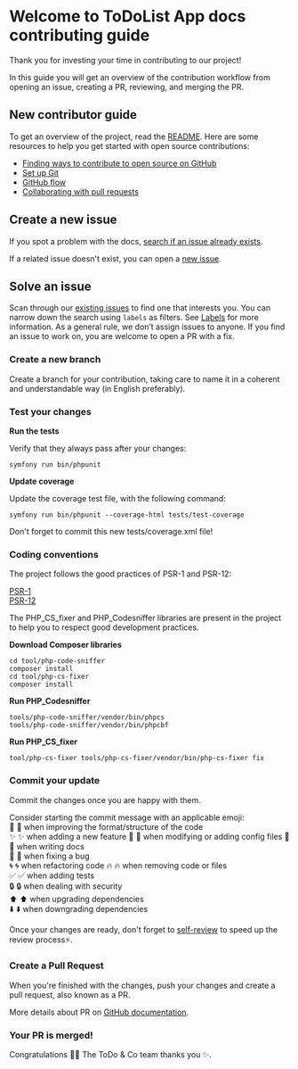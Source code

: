 # Welcome to ToDoList App docs contributing guide

Thank you for investing your time in contributing to our project!

In this guide you will get an overview of the contribution workflow from opening an issue, creating a PR, reviewing, and merging the PR.

## New contributor guide

To get an overview of the project, read the [README](README.md). Here are some resources to help you get started with open source contributions:

- [Finding ways to contribute to open source on GitHub](https://docs.github.com/en/get-started/exploring-projects-on-github/finding-ways-to-contribute-to-open-source-on-github)
- [Set up Git](https://docs.github.com/en/get-started/quickstart/set-up-git)
- [GitHub flow](https://docs.github.com/en/get-started/quickstart/github-flow)
- [Collaborating with pull requests](https://docs.github.com/en/github/collaborating-with-pull-requests)

## Create a new issue

If you spot a problem with the docs, [search if an issue already exists](https://docs.github.com/en/github/searching-for-information-on-github/searching-on-github/searching-issues-and-pull-requests#search-by-the-title-body-or-comments).  

If a related issue doesn't exist, you can open a [new issue](https://github.com/magali-thuaire/oc-todolist/issues/new).

## Solve an issue

Scan through our [existing issues](https://github.com/magali-thuaire/oc-todolist/issues) to find one that interests you. You can narrow down the search using `labels` as filters. See [Labels](/contributing/how-to-use-labels.md) for more information. As a general rule, we don’t assign issues to anyone. If you find an issue to work on, you are welcome to open a PR with a fix.

### Create a new branch

Create a branch for your contribution, taking care to name it in a coherent and understandable way (in English preferably).

### Test your changes

**Run the tests**

Verify that they always pass after your changes:

```
symfony run bin/phpunit
```

**Update coverage**

Update the coverage test file, with the following command:

```
symfony run bin/phpunit --coverage-html tests/test-coverage
```

Don't forget to commit this new tests/coverage.xml file!

### Coding conventions

The project follows the good practices of PSR-1 and PSR-12:

[PSR-1](https://www.php-fig.org/psr/psr-1/)  
[PSR-12](https://www.php-fig.org/psr/psr-12/)

The PHP_CS_fixer and PHP_Codesniffer libraries are present in the project to help you to respect good development practices.

**Download Composer libraries**

```
cd tool/php-code-sniffer
composer install
cd tool/php-cs-fixer
composer install
```

**Run PHP_Codesniffer**

```
tools/php-code-sniffer/vendor/bin/phpcs  
tools/php-code-sniffer/vendor/bin/phpcbf
```

**Run PHP_CS_fixer**

```
tool/php-cs-fixer tools/php-cs-fixer/vendor/bin/php-cs-fixer fix
```

### Commit your update

Commit the changes once you are happy with them.

Consider starting the commit message with an applicable emoji:  
🎨 :art: when improving the format/structure of the code  
✨ :sparkles: when adding a new feature
🔧 :wrench: when modifying or adding config files
📝 :memo: when writing docs  
🐞 :lady_beetle: when fixing a bug  
🌀 :cyclone: when refactoring code
🔥 :fire: when removing code or files  
✅ :white_check_mark: when adding tests  
🔒 :lock: when dealing with security  
⬆️ :arrow_up: when upgrading dependencies  
⬇️ :arrow_down: when downgrading dependencies  

Once your changes are ready, don't forget to [self-review](/contributing/self-review.md) to speed up the review process:zap:.

### Create a Pull Request

When you're finished with the changes, push your changes and create a pull request, also known as a PR.

More details about PR on [GitHub documentation](https://docs.github.com/en/pull-requests/collaborating-with-pull-requests/proposing-changes-to-your-work-with-pull-requests/about-pull-requests).

### Your PR is merged!

Congratulations 🎉🎉 The ToDo & Co team thanks you ✨.